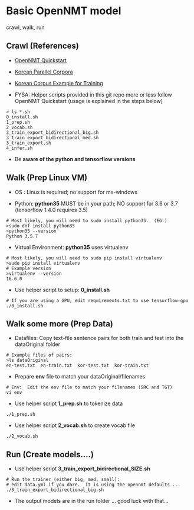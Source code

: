 # **Basic OpenNMT model**
crawl, walk, run

## **Crawl** (References)

* [OpenNMT Quickstart](http://opennmt.net/OpenNMT-tf/quickstart.html)

* [Korean Parallel Corpora](https://github.com/jungyeul/korean-parallel-corpora)

* [Korean Corpus Example for Training](https://github.com/jungyeul/korean-parallel-corpora/blob/master/korean-english-news-v1/korean-english-park.train.tar.gz)

* FYSA:  Helper scripts provided in this git repo more or less follow OpenNMT Quickstart (usage is explained in the steps below)
```
> ls *.sh
0_install.sh
1_prep.sh
2_vocab.sh
3_train_export_bidirectional_big.sh
3_train_export_bidirectional_med.sh
3_train_export.sh
4_infer.sh
```

* Be **aware of the python and tensorflow versions**

## **Walk** (Prep Linux VM)

* OS    :  Linux is required; no support for ms-windows

* Python:  **python35** MUST be in your path; NO support for 3.6 or 3.7 (tensorflow 1.4.0 requires 3.5)
```
# Most likely, you will need to sudo install python35.  (EG:)
>sudo dnf install python35 
>python35 --version
Python 3.5.7
```

* Virtual Environment:  **python35**  uses virtualenv
```
# Most likely, you will need to sudo pip install virtualenv
>sudo pip install virtualenv
# Example version
>virtualenv --version
16.6.0
```

* Use helper script to setup:   **0_install.sh** 
```
# If you are using a GPU, edit requirements.txt to use tensorflow-gpu
./0_install.sh
```

## **Walk some more** (Prep Data)

* Datafiles:  Copy text-file sentence pairs for both train and test into the dataOriginal folder
```
# Example files of pairs:
>ls dataOriginal
en-test.txt  en-train.txt  kor-test.txt  kor-train.txt
```

* Prepare **env** file to match your dataOriginal/filenames
```
# Env:  Edit the env file to match your filenames (SRC and TGT)
vi env 
```

* Use helper script **1_prep.sh** to tokenize data
```
./1_prep.sh
```

* Use helper script **2_vocab.sh** to create vocab file
```
./2_vocab.sh
```

## **Run** (Create models....)
* Use helper script **3_train_export_bidirectional_SIZE.sh**
```
# Run the trainer (either big, med, small):
# edit data.yml if you dare.  it is using the opennmt defaults ...
./3_train_export_bidirectional_big.sh
```

* The output models are in the run folder ... good luck with that...
